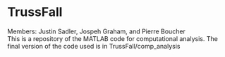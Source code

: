 # TrussFall
Members: Justin Sadler, Jospeh Graham, and Pierre Boucher <br>
This is a repository of the MATLAB code for computational analysis. The 
final version of the code used is in TrussFall/comp_analysis
